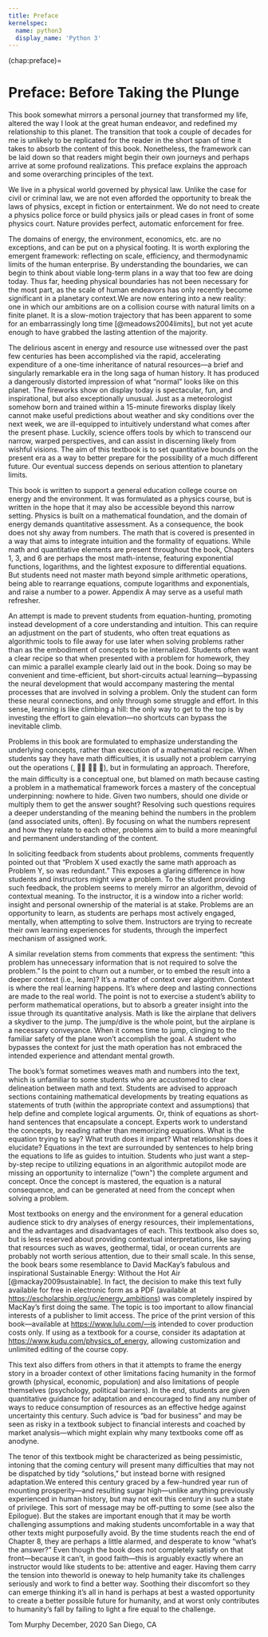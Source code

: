 ```yaml
---
title: Preface
kernelspec:
  name: python3
  display_name: 'Python 3'
---
```


(chap:preface)=
# Preface: Before Taking the Plunge

This book somewhat mirrors a personal journey that transformed my life, altered the way I look at
the great human endeavor, and redefined my relationship to this planet. The transition that took a
couple of decades for me is unlikely to be replicated for the reader in the short span of time it takes to
absorb the content of this book. Nonetheless, the framework can be laid down so that readers might
begin their own journeys and perhaps arrive at some profound realizations. This preface explains the
approach and some overarching principles of the text.

We live in a physical world governed by physical law. Unlike the case for civil or criminal law, we are
not even afforded the opportunity to break the laws of physics, except in fiction or entertainment.
We do not need to create a physics police force or build physics jails or plead cases in front of some
physics court. Nature provides perfect, automatic enforcement for free.

The domains of energy, the environment, economics, etc. are no exceptions, and can be put on a
physical footing. It is worth exploring the emergent framework: reflecting on scale, efficiency, and
thermodynamic limits of the human enterprise. By understanding the boundaries, we can begin to
think about viable long-term plans in a way that too few are doing today. Thus far, heeding physical
boundaries has not been necessary for the most part, as the scale of human endeavors has only recently
become significant in a planetary context.We are now entering into a new reality: one in which our
ambitions are on a collision course with natural limits on a finite planet. It is a slow-motion trajectory
that has been apparent to some for an embarrassingly long time [@meadows2004limits], but not yet acute enough to have
grabbed the lasting attention of the majority.

The delirious ascent in energy and resource use witnessed over the past few centuries has been
accomplished via the rapid, accelerating expenditure of a one-time inheritance of natural resources—a
brief and singularly remarkable era in the long saga of human history. It has produced a dangerously
distorted impression of what “normal” looks like on this planet. The fireworks show on display today
is spectacular, fun, and inspirational, but also exceptionally unusual. Just as a meteorologist somehow
born and trained within a 15-minute fireworks display likely cannot make useful predictions about
weather and sky conditions over the next week, we are ill-equipped to intuitively understand what
comes after the present phase. Luckily, science offers tools by which to transcend our narrow, warped
perspectives, and can assist in discerning likely from wishful visions. The aim of this textbook is to
set quantitative bounds on the present era as a way to better prepare for the possibility of a much
different future. Our eventual success depends on serious attention to planetary limits.

This book is written to support a general education college course on energy and the environment. It
was formulated as a physics course, but is written in the hope that it may also be accessible beyond
this narrow setting. Physics is built on a mathematical foundation, and the domain of energy demands
quantitative assessment. As a consequence, the book does not shy away from numbers. The math
that is covered is presented in a way that aims to integrate intuition and the formality of equations.
While math and quantitative elements are present throughout the book, Chapters 1, 3, and 6 are
perhaps the most math-intense, featuring exponential functions, logarithms, and the lightest exposure
to differential equations. But students need not master math beyond simple arithmetic operations,
being able to rearrange equations, compute logarithms and exponentials, and raise a number to a
power. Appendix A may serve as a useful math refresher.

An attempt is made to prevent students from equation-hunting, promoting instead development of a
core understanding and intuition. This can require an adjustment on the part of students, who often
treat equations as algorithmic tools to file away for use later when solving problems rather than as the
embodiment of concepts to be internalized. Students often want a clear recipe so that when presented
with a problem for homework, they can mimic a parallel example clearly laid out in the book. Doing
so may be convenient and time-efficient, but short-circuits actual learning—bypassing the neural
development that would accompany mastering the mental processes that are involved in solving a
problem. Only the student can form these neural connections, and only through some struggle and
effort. In this sense, learning is like climbing a hill: the only way to get to the top is by investing the
effort to gain elevation—no shortcuts can bypass the inevitable climb.

Problems in this book are formulated to emphasize understanding the underlying concepts, rather
than execution of a mathematical recipe. When students say they have math difficulties, it is usually
not a problem carrying out the operations (¸ 􀀀  ), but in formulating an approach. Therefore, the
main difficulty is a conceptual one, but blamed on math because casting a problem in a mathematical
framework forces a mastery of the conceptual underpinning: nowhere to hide. Given two numbers,
should one divide or multiply them to get the answer sought? Resolving such questions requires a
deeper understanding of the meaning behind the numbers in the problem (and associated units, often).
By focusing on what the numbers represent and how they relate to each other, problems aim to build
a more meaningful and permanent understanding of the content.

In soliciting feedback from students about problems, comments frequently pointed out that “Problem X
used exactly the same math approach as Problem Y, so was redundant.” This exposes a glaring
difference in how students and instructors might view a problem. To the student providing such
feedback, the problem seems to merely mirror an algorithm, devoid of contextual meaning. To the
instructor, it is a window into a richer world: insight and personal ownership of the material is at
stake. Problems are an opportunity to learn, as students are perhaps most actively engaged, mentally,
when attempting to solve them. Instructors are trying to recreate their own learning experiences for
students, through the imperfect mechanism of assigned work.

A similar revelation stems from comments that express the sentiment: “this problem has unnecessary
information that is not required to solve the problem.” Is the point to churn out a number, or to
embed the result into a deeper context (i.e., learn)? It’s a matter of context over algorithm. Context is
where the real learning happens. It’s where deep and lasting connections are made to the real world.
The point is not to exercise a student’s ability to perform mathematical operations, but to absorb a
greater insight into the issue through its quantitative analysis. Math is like the airplane that delivers a
skydiver to the jump. The jump/dive is the whole point, but the airplane is a necessary conveyance.
When it comes time to jump, clinging to the familiar safety of the plane won’t accomplish the goal.
A student who bypasses the context for just the math operation has not embraced the intended
experience and attendant mental growth.

The book’s format sometimes weaves math and numbers into the text, which is unfamiliar to some
students who are accustomed to clear delineation between math and text. Students are advised to
approach sections containing mathematical developments by treating equations as statements of truth
(within the appropriate context and assumptions) that help define and complete logical arguments.
Or, think of equations as short-hand sentences that encapsulate a concept. Experts work to understand
the concepts, by reading rather than memorizing equations. What is the equation trying to say? What
truth does it impart? What relationships does it elucidate? Equations in the text are surrounded
by sentences to help bring the equations to life as guides to intuition. Students who just want a
step-by-step recipe to utilizing equations in an algorithmic autopilot mode are missing an opportunity to internalize (“own") the complete argument and concept. Once the concept is mastered, the equation
is a natural consequence, and can be generated at need from the concept when solving a problem.

Most textbooks on energy and the environment for a general education audience stick to dry
analyses of energy resources, their implementations, and the advantages and disadvantages of
each. This textbook also does so, but is less reserved about providing contextual interpretations,
like saying that resources such as waves, geothermal, tidal, or ocean currents are probably not
worth serious attention, due to their small scale. In this sense, the book bears some resemblance
to David MacKay’s fabulous and inspirational Sustainable Energy: Without the Hot Air [@mackay2009sustainable]. In fact,
the decision to make this text fully available for free in electronic form as a PDF (available at
https://escholarship.org/uc/energy_ambitions) was completely inspired by MacKay’s first
doing the same. The topic is too important to allow financial interests of a publisher to limit access.
The price of the print version of this book—available at https://www.lulu.com/—is intended
to cover production costs only. If using as a textbook for a course, consider its adaptation at
https://www.kudu.com/physics_of_energy, allowing customization and unlimited editing of the
course copy.

This text also differs from others in that it attempts to frame the energy story in a broader context of other
limitations facing humanity in the formof growth (physical, economic, population) and also limitations
of people themselves (psychology, political barriers). In the end, students are given quantitative
guidance for adaptation and encouraged to find any number of ways to reduce consumption of
resources as an effective hedge against uncertainty this century. Such advice is “bad for business” and
may be seen as risky in a textbook subject to financial interests and coached by market analysis—which
might explain why many textbooks come off as anodyne.

The tenor of this textbook might be characterized as being pessimistic, intoning that the coming
century will present many difficulties that may not be dispatched by tidy “solutions,” but instead borne
with resigned adaptation.We entered this century graced by a few-hundred year run of mounting
prosperity—and resulting sugar high—unlike anything previously experienced in human history,
but may not exit this century in such a state of privilege. This sort of message may be off-putting to
some (see also the Epilogue). But the stakes are important enough that it may be worth challenging
assumptions and making students uncomfortable in a way that other texts might purposefully avoid.
By the time students reach the end of Chapter 8, they are perhaps a little alarmed, and desperate to
know “what’s the answer?” Even though the book does not completely satisfy on that front—because
it can’t, in good faith—this is arguably exactly where an instructor would like students to be: attentive
and eager. Having them carry the tension into theworld is oneway to help humanity take its challenges
seriously and work to find a better way. Soothing their discomfort so they can emerge thinking it’s all
in hand is perhaps at best a wasted opportunity to create a better possible future for humanity, and at
worst only contributes to humanity’s fall by failing to light a fire equal to the challenge.

Tom Murphy
December, 2020
San Diego, CA
